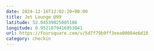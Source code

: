 ```yaml
---
date: 2024-12-16T12:02:20+00:00
title: Jet Lounge @99
latitude: 52.04539025005106
longitude: 0.9521879416953041
url: https://foursquare.com/v/5d7f79b9ff3eea00084e6d10
category: checkin
---
```

